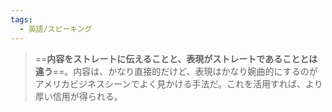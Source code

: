 ```yaml
---
tags:
  - 英語/スピーキング
---
```

>==**内容をストレートに伝えることと、表現がストレートであることとは違う**==。内容は、かなり直接的だけど、表現はかなり婉曲的にするのがアメリカビジネスシーンでよく見かける手法だ。これを活用すれば、より厚い信用が得られる。

